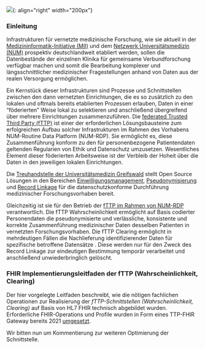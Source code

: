![](https://www.ths-greifswald.de/wp-content/uploads/2019/01/Design-Logo-THS-deutsch-271-padding.png){: align="right" width="200px"}

### Einleitung

Infrastrukturen für vernetzte medizinische Forschung, wie sie aktuell in der [Medizininformatik-Initiative (MII)](https://www.medizininformatik-initiative.de/) und dem [Netzwerk Universitätsmedizin (NUM)](https://www.netzwerk-universitaetsmedizin.de/) prospektiv deutschlandweit etabliert werden, sollen die Datenbestände der einzelnen Klinika für gemeinsame Verbundforschung verfügbar machen und somit die Bearbeitung komplexer und längsschnittlicher medizinischer Fragestellungen anhand von Daten aus der realen Versorgung ermöglichen.

Ein Kernstück dieser Infrastrukturen sind Prozesse und Schnittstellen zwischen den dann vernetzten Einrichtungen, die es so zusätzlich zu den lokalen und oftmals bereits etablierten Prozessen erlauben, Daten in einer “föderierten” Weise lokal zu selektieren und anschließend übergreifend über mehrere Einrichtungen zusammenzuführen. Die [federated Trusted Third Party (fTTP)](https://www.ths-greifswald.de/forscher/num/fttp-fact-sheet) ist einer der erforderlichen Lösungsbausteine zum erfolgreichen Aufbau solcher Infrastrukturen im Rahmen des Vorhabens NUM-Routine Data Platform (NUM-RDP). Sie ermöglicht es, diese Zusammenführung konform zu den für personenbezogene Patientendaten geltenden Regularien von Ethik und Datenschutz umzusetzen. Wesentliches Element dieser föderierten Arbeitsweise ist der Verbleib der Hoheit über die Daten in den jeweiligen lokalen Einrichtungen.

Die [Treuhandstelle der Universitätsmedizin Greifswald](https://www.ths-greifswald.de) stellt Open Source Lösungen in den Bereichen [Einwilligungsmanagement](https://www.ths-greifswald.de/gics), [Pseudonymisierung](https://www.ths-greifswald.de/gpas) und [Record Linkage](https://www.ths-greifswald.de/e-pix) für die datenschutzkonforme Durchführung medizinischer Forschungsvorhaben bereit.

Gleichzeitig ist sie für den Betrieb der [fTTP im Rahmen von NUM-RDP](https://www.ths-greifswald.de/forscher/num/fttp-fact-sheet) verantwortlich. Die fTTP Wahrscheinlichkeit ermöglicht auf Basis codierter Personendaten die pseudonymisierte und verlässliche, konsistente und korrekte Zusammenführung medizinischer Daten desselben Patienten in vernetzten Forschungsvorhaben. Die fTTP Clearing ermöglicht in mehrdeutigen Fällen die Nachlieferung identifizierender Daten für spezifische betroffene Datensätze . Diese werden nur für den Zweck des Record Linkage zur eindeutigen Bestimmung temporär verarbeitet und anschließend unwiederbringlich gelöscht.

### FHIR Implementierungsleitfaden der fTTP (Wahrscheinlichkeit, Clearing)
Der hier vorgelegte Leitfaden beschreibt, wie die nötigen fachlichen Operationen zur Realisierung der *fTTP-Schnittstellen (Wahrscheinlichkeit, Clearing)* auf Basis von HL7 FHIR technisch abgebildet wurden.
Erforderliche FHIR-Operations und Profile wurden in Form eines TTP-FHIR Gateway bereits 2021 [umgesetzt](https://doi.org/10.21203/rs.3.rs-1053445/v1).

Wir bitten nun um Kommentierung zur weiteren Optimierung der Schnittstelle.